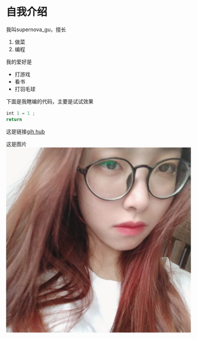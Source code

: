 # 自我介绍

我叫supernova_gu，擅长
1. 做菜
2. 编程
   
我的爱好是
* 打游戏
* 看书
* 打羽毛球
  
下面是我瞎编的代码，主要是试试效果
```javascript
int 1 = 1 ;
return 
```

这是链接[gih hub](https://github.com/supernovaY/ReadMedemo1)

这是图片![小糖](微信图片_20201003164126.jpg)